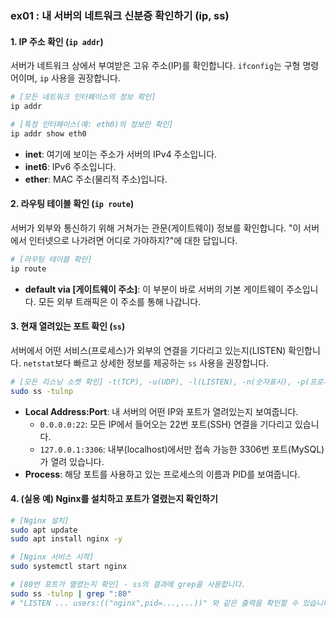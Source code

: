 ### ex01 : 내 서버의 네트워크 신분증 확인하기 (ip, ss)

#### 1\. IP 주소 확인 (`ip addr`)

서버가 네트워크 상에서 부여받은 고유 주소(IP)를 확인합니다. `ifconfig`는 구형 명령어이며, `ip` 사용을 권장합니다.

```bash
# [모든 네트워크 인터페이스의 정보 확인]
ip addr

# [특정 인터페이스(예: eth0)의 정보만 확인]
ip addr show eth0
```
- **inet**: 여기에 보이는 주소가 서버의 IPv4 주소입니다.
- **inet6**: IPv6 주소입니다.
- **ether**: MAC 주소(물리적 주소)입니다.

#### 2\. 라우팅 테이블 확인 (`ip route`)

서버가 외부와 통신하기 위해 거쳐가는 관문(게이트웨이) 정보를 확인합니다. "이 서버에서 인터넷으로 나가려면 어디로 가야하지?"에 대한 답입니다.

```bash
# [라우팅 테이블 확인]
ip route
```
- **default via [게이트웨이 주소]**: 이 부분이 바로 서버의 기본 게이트웨이 주소입니다. 모든 외부 트래픽은 이 주소를 통해 나갑니다.

#### 3\. 현재 열려있는 포트 확인 (`ss`)

서버에서 어떤 서비스(프로세스)가 외부의 연결을 기다리고 있는지(LISTEN) 확인합니다. `netstat`보다 빠르고 상세한 정보를 제공하는 `ss` 사용을 권장합니다.

```bash
# [모든 리스닝 소켓 확인] -t(TCP), -u(UDP), -l(LISTEN), -n(숫자표시), -p(프로세스정보)
sudo ss -tulnp
```
- **Local Address:Port**: 내 서버의 어떤 IP와 포트가 열려있는지 보여줍니다.
  - `0.0.0.0:22`: 모든 IP에서 들어오는 22번 포트(SSH) 연결을 기다리고 있습니다.
  - `127.0.0.1:3306`: 내부(localhost)에서만 접속 가능한 3306번 포트(MySQL)가 열려 있습니다.
- **Process**: 해당 포트를 사용하고 있는 프로세스의 이름과 PID를 보여줍니다.

#### 4\. (실용 예) Nginx를 설치하고 포트가 열렸는지 확인하기

```bash
# [Nginx 설치]
sudo apt update
sudo apt install nginx -y

# [Nginx 서비스 시작]
sudo systemctl start nginx

# [80번 포트가 열렸는지 확인] - ss의 결과에 grep을 사용합니다.
sudo ss -tulnp | grep ":80"
# "LISTEN ... users:(("nginx",pid=...,...))" 와 같은 출력을 확인할 수 있습니다.
``` 